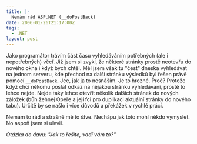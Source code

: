 ```yaml
---
title: |-
  Nemám rád ASP.NET (__doPostBack)
date: 2006-01-26T21:17:00Z
tags:
  - .NET
layout: post
---
```

Jako programátor trávím část času vyhledáváním potřebných (ale i nepotřebných) věcí. Již jsem si zvykl, že některé stránky prostě neotevřu do nového okna i když bych chtěl. Měl jsem však tu "čest" dneska vyhledávat na jednom serveru, kde přechod na další stránku výsledků byl řešen právě pomocí `__doPostBack`. Jee, jak ja to nesnáším. Je to hrozné. Proč? Protože když chci někomu poslat odkaz na nějakou stránku vyhledávání, prostě to lehce nejde. Nejde taky lehce otevřít několik dalších stránek do nových záložek (bůh žehnej Opeře a její fci pro duplikaci aktuální stránky do nového tabu). Určitě by se našlo i více důvodů a překážek v rychlé práci.

Nemám to rád a strašně mě to štve. Nechápu jak toto mohl někdo vymyslet. No aspoň jsem si ulevil.

_Otázka do davu: "Jak to řešíte, vadí vám to?"_